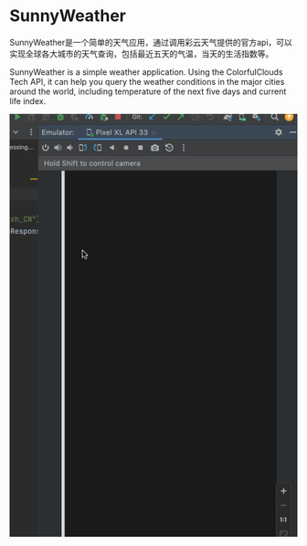 # SunnyWeather
SunnyWeather是一个简单的天气应用，通过调用彩云天气提供的官方api，可以实现全球各大城市的天气查询，包括最近五天的气温，当天的生活指数等。

SunnyWeather is a simple weather application. Using the ColorfulClouds Tech API, it can help you query the weather conditions in the major cities around the world, including temperature of the next five days and current life index.

![image](https://github.com/Mayberryqvq/SunnyWeather/blob/master/SunnyWeather_demo.gif)